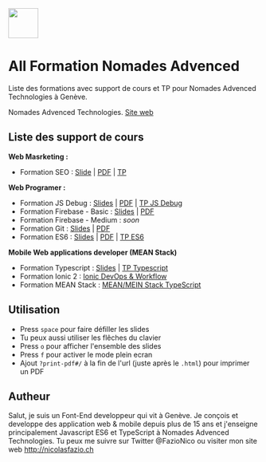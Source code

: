 <img height="60px" src="http://nomades.ch/wp-content/themes/theme_nomades/images/logo-nomades.png">

#  All Formation Nomades Advenced

Liste des formations avec support de cours et TP pour Nomades Advenced Technologies à Genève.

Nomades Advenced Technologies.
[Site web](http://nomades.ch/)
## Liste des support de cours

<b>Web Masrketing :</b>
- Formation SEO : [Slide](https://fazionico.github.io/all-formation/auth.html#slides-formation-seo-s1.html) | [PDF](https://fazionico.github.io/all-formation/auth.html#pdf/pdf-formation-seo.pdf) | [TP](https://fazionico.github.io/all-formation/tp/seo/index.html)

<b>Web Programer :</b>
- Formation JS Debug : [Slides](https://fazionico.github.io/all-formation/auth.html#slides-debug-outil-dev.html) |  [PDF](https://fazionico.github.io/all-formation/auth.html#pdf/pdf-debug-outil-dev.pdf) | [TP JS Debug](https://fazionico.github.io/all-formation/tp/demo-devtools/tp-debug-outil-dev.html)
- Formation Firebase - Basic :  [Slides](https://fazionico.github.io/all-formation/auth.html#slides-firebase-basic.html) | [PDF](https://fazionico.github.io/all-formation/auth.html#pdf/pdf-firebase-basic.pdf)
- Formation Firebase - Medium : *soon*
- Formation Git :  [Slides](https://fazionico.github.io/all-formation/auth.html#slides-git-formation.html) | [PDF](https://fazionico.github.io/all-formation/auth.html#pdf/pdf-git-formation.pdf)
- Formation ES6 :  [Slides](https://fazionico.github.io/all-formation/auth.html#slides-formation-es6.html) | [PDF](https://fazionico.github.io/all-formation/auth.html#pdf/pdf-formation-es6.pdf) | [TP ES6](https://github.com/FazioNico/cours-es6)

<b>Mobile Web applications developer (MEAN Stack)</b>
- Formation Typescript :  [Slides](https://fazionico.github.io/all-formation/auth.html#slides-introduction-typescript.html) | [TP Typescript](https://github.com/FazioNico/simple-ts-front-end-stack)
- Formation Ionic 2 : [Ionic DevOps & Workflow](https://github.com/FazioNico/ionic-devops-cours)
- Formation MEAN Stack : [MEAN/MEIN Stack TypeScript](https://github.com/FazioNico/ionic-mean-typescript)

## Utilisation
- Press `space` pour faire défiller les slides
- Tu peux aussi utiliser les flêches du clavier
- Press `o` pour afficher l'ensemble des slides
- Press `f` pour activer le mode plein ecran
- Ajout `?print-pdf#/` à la fin de l'url (juste après le `.html`) pour imprimer un PDF


## Autheur
Salut, je suis un Font-End developpeur qui vit à Genève. Je conçois et developpe des application web & mobile depuis plus de 15 ans et j'enseigne principalement Javascript ES6 et TypeScript à Nomades Advenced Technologies. Tu peux me suivre sur Twitter @FazioNico ou visiter mon site web http://nicolasfazio.ch
